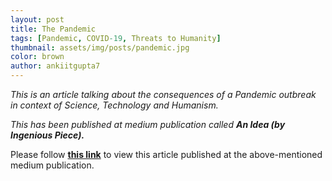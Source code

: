 ```yaml
---
layout: post
title: The Pandemic
tags: [Pandemic, COVID-19, Threats to Humanity]
thumbnail: assets/img/posts/pandemic.jpg
color: brown
author: ankiitgupta7
---
```


*This is an article talking about the consequences of a Pandemic outbreak in context of Science, Technology and Humanism.* 

*This has been published at medium publication called <b>An Idea (by Ingenious Piece).</b>*

Please follow <a href="https://medium.com/an-idea/the-pandemic-d46096529b78" target="_blank"><b>this link</b></a> to view this article published at the above-mentioned medium publication.